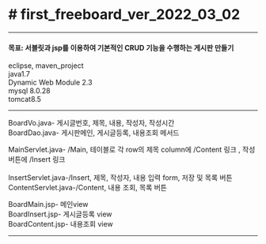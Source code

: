 <h1># first_freeboard_ver_2022_03_02</h1>
<hr>
<h4>
목표: 서블릿과 jsp를 이용하여 기본적인 CRUD 기능을 수행하는 게시판 만들기<br>
</h4>

eclipse, maven_project<br>
java1.7<br>
Dynamic Web Module 2.3<br>
mysql 8.0.28<br>
tomcat8.5<br>
<hr>
BoardVo.java- 게시글번호, 제목, 내용, 작성자, 작성시간<br>
BoardDao.java- 게시판메인, 게시글등록, 내용조회 메서드<br>

MainServlet.java- /Main, 테이블로 각 row의 제목 column에 /Content 링크 , 작성버튼에 /Insert 링크<br><br>
InsertServlet.java-/Insert, 제목, 작성자, 내용 입력 form, 저장 및 목록 버튼<br>
ContentServlet.java-/Content, 내용 조회, 목록 버튼<br>

BoardMain.jsp- 메인view<br>
BoardInsert.jsp- 게시글등록 view<br>
BoardContent.jsp- 내용조회 view<br>
<hr>
